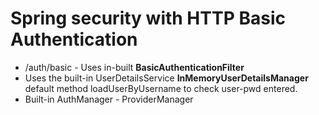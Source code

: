 # Spring security with HTTP Basic Authentication
* /auth/basic - Uses in-built **BasicAuthenticationFilter**
* Uses the built-in UserDetailsService **InMemoryUserDetailsManager** default method loadUserByUsername to check 
user-pwd entered.
* Built-in AuthManager - ProviderManager


